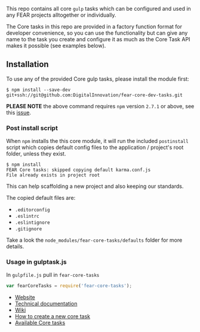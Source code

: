 This repo contains all core `gulp` tasks which can be configured and used in any FEAR projects alltogether or individually.

The Core tasks in this repo are provided in a factory function format for developer convenience, so you can use the functionality but can give any name to the task you create and configure it as much as the Core Task API makes it possible (see examples below).

## Installation

To use any of the provided Core gulp tasks, please install the module first:

```
$ npm install --save-dev git+ssh://git@github.com:DigitalInnovation/fear-core-dev-tasks.git
```

**PLEASE NOTE** the above command requires `npm` version `2.7.1` or above, see this [issue](https://github.com/npm/npm/issues/7121).

### Post install script

When `npm` installs the this core module, it will run the included `postinstall` script which copies default config files to the application / project's root folder, unless they exist.

```
$ npm install
FEAR Core tasks: skipped copying default karma.conf.js
File already exists in project root
```

This can help scaffolding a new project and also keeping our standards.

The copied default files are:

- `.editorconfig`
- `.eslintrc`
- `.eslintignore`
- `.gitignore`

Take a look the `node_modules/fear-core-tasks/defaults` folder for more details.

### Usage in gulptask.js

In `gulpfile.js` pull in `fear-core-tasks`

```js
var fearCoreTasks = require('fear-core-tasks');
```

* [Website](http://digitalinnovation.github.io/fear-core-tasks)
* [Technical documentation](http://digitalinnovation.github.io/fear-core-tasks/docs/)
* [Wiki](https://github.com/DigitalInnovation/fear-core-tasks/wiki)
* [How to create a new core task](https://github.com/DigitalInnovation/fear-core-tasks/wiki/How-to-create-a-new-core-task)
* [Available Core tasks](https://github.com/DigitalInnovation/fear-core-tasks/wiki/Available-Core-tasks)
